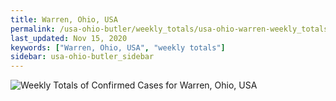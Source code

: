 ```yaml
---
title: Warren, Ohio, USA
permalink: /usa-ohio-butler/weekly_totals/usa-ohio-warren-weekly_totals.html
last_updated: Nov 15, 2020
keywords: ["Warren, Ohio, USA", "weekly totals"]
sidebar: usa-ohio-butler_sidebar
---
```


![Weekly Totals of Confirmed Cases for Warren, Ohio, USA](/covid_tracker/images/graphs/usa-ohio-warren-weekly_totals_graph.png)
